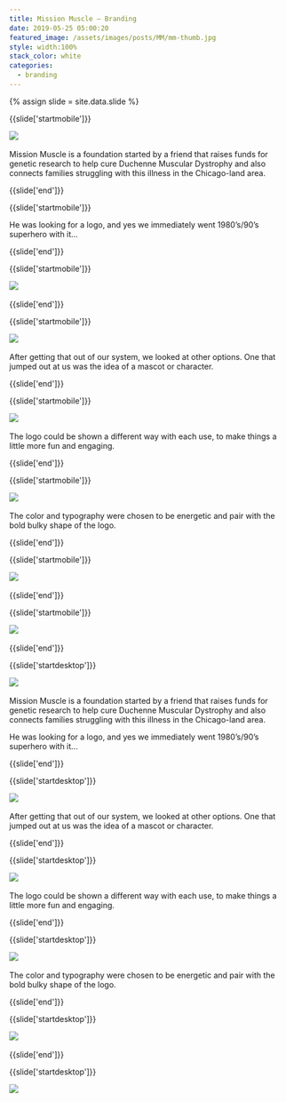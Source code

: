 ```yaml
---
title: Mission Muscle — Branding
date: 2019-05-25 05:00:20
featured_image: /assets/images/posts/MM/mm-thumb.jpg
style: width:100%
stack_color: white
categories:
  - branding
---
```

{% assign slide = site.data.slide %}


{{slide['startmobile']}}

<div><img class='full-height' src='/assets/images/posts/MM/mm-1-mobile.png' srcset='/assets/images/posts/MM/mm-1-mobile.png 375w, /assets/images/posts/MM/mm-1-mobile@2x.png 750w, /assets/images/posts/MM/mm-1-mobile@3x.png 1125w'></div>

<p class='bg'>Mission Muscle is a foundation started by a friend that raises funds for genetic research to help cure Duchenne Muscular Dystrophy and also connects families struggling with this illness in the Chicago-land area.</p>


{{slide['end']}}


{{slide['startmobile']}}

He was looking for a logo, and yes we immediately went 1980’s/90’s superhero with it…

{{slide['end']}}



{{slide['startmobile']}}

<div><img class='full-height' src='/assets/images/posts/MM/mm-2-mobile.png' srcset='/assets/images/posts/MM/mm-2-mobile.png 375w, /assets/images/posts/MM/mm-2-mobile@2x.png 750w, /assets/images/posts/MM/mm-2-mobile@3x.png 1125w'></div>

{{slide['end']}}



{{slide['startmobile']}}

<div><img class='full-height' src='/assets/images/posts/MM/mm-3-mobile.png' srcset='/assets/images/posts/MM/mm-3-mobile.png 375w, /assets/images/posts/MM/mm-3-mobile@2x.png 750w, /assets/images/posts/MM/mm-3-mobile@3x.png 1125w'></div>

<p class='bg-dark'>After getting that out of our system,  we looked at other options. One that jumped out at us was the idea of a mascot or character.</p>
{{slide['end']}}


{{slide['startmobile']}}

<div><img class='full-height' src='/assets/images/posts/MM/mm-4-mobile.png' srcset='/assets/images/posts/MM/mm-4-mobile.png 375w, /assets/images/posts/MM/mm-4-mobile@2x.png 750w, /assets/images/posts/MM/mm-4-mobile@3x.png 1125w'></div>

<p class='bg-dark'>The logo could be shown a different way with each use, to make things a little more fun and engaging.</p>

{{slide['end']}}


{{slide['startmobile']}}

<div><img class='full-height' src='/assets/images/posts/MM/mm-5-mobile.png' srcset='/assets/images/posts/MM/mm-5-mobile.png 375w, /assets/images/posts/MM/mm-5-mobile@2x.png 750w, /assets/images/posts/MM/mm-5-mobile@3x.png 1125w'></div>

<p class='bg-dark'>The color and typography were chosen to be energetic and pair with the bold bulky shape of the logo.</p>

{{slide['end']}}



{{slide['startmobile']}}

<div><img class='full-height' src='/assets/images/posts/MM/mm-6-mobile.png' srcset='/assets/images/posts/MM/mm-6-mobile.png 375w, /assets/images/posts/MM/mm-6-mobile@2x.png 750w, /assets/images/posts/MM/mm-6-mobile@3x.png 1125w'></div>

{{slide['end']}}



{{slide['startmobile']}}

<div><img class='full-height' src='/assets/images/posts/MM/mm-7-mobile.png' srcset='/assets/images/posts/MM/mm-7-mobile.png 375w, /assets/images/posts/MM/mm-7-mobile@2x.png 750w, /assets/images/posts/MM/mm-7-mobile@3x.png 1125w'></div>

{{slide['end']}}





{{slide['startdesktop']}}

<div><img class='full-width' src='/assets/images/posts/MM/mm-1@2x.png' srcset='/assets/images/posts/MM/mm-1.png 1024w, /assets/images/posts/MM/mm-1@2x.png 2048w, /assets/images/posts/MM/mm-1@3x.png 3072w'></div>

Mission Muscle is a foundation started by a friend that raises funds for genetic research to help cure Duchenne Muscular Dystrophy and also connects families struggling with this illness in the Chicago-land area.

He was looking for a logo, and yes we immediately went 1980’s/90’s superhero with it...

{{slide['end']}}



{{slide['startdesktop']}}

<div><img src='/assets/images/posts/MM/mm-2@2x.png' srcset='/assets/images/posts/MM/mm-2.png 794w, /assets/images/posts/MM/mm-2@2x.png 1588w, /assets/images/posts/MM/mm-2@3x.png 2382w'></div>

After getting that out of our system,  we looked at other options. One that jumped out at us was the idea of a mascot or character.

{{slide['end']}}



{{slide['startdesktop']}}

<div><img src='/assets/images/posts/MM/mm-3@2x.png' srcset='/assets/images/posts/MM/mm-3.png 794w, /assets/images/posts/MM/mm-3@2x.png 1588w, /assets/images/posts/MM/mm-3@3x.png 2382w'></div>

The logo could be shown a different way with each use, to make things a little more fun and engaging.

{{slide['end']}}



{{slide['startdesktop']}}

<div><img src='/assets/images/posts/MM/mm-4@2x.png' srcset='/assets/images/posts/MM/mm-4.png 794w, /assets/images/posts/MM/mm-4@2x.png 1588w, /assets/images/posts/MM/mm-4@3x.png 2382w'></div>

The color and typography were chosen to be energetic and pair with the bold bulky shape of the logo.

{{slide['end']}}




{{slide['startdesktop']}}

<div><img src='/assets/images/posts/MM/mm-5@2x.png' srcset='/assets/images/posts/MM/mm-5.png 794w, /assets/images/posts/MM/mm-5@2x.png 1588w, /assets/images/posts/MM/mm-5@3x.png 2382w'></div>

{{slide['end']}}



{{slide['startdesktop']}}

<div class='row'>

<div><img src='/assets/images/posts/MM/mm-6@2x.png' srcset='/assets/images/posts/MM/mm-6.png 314w, /assets/images/posts/MM/mm-6@2x.png 628w, /assets/images/posts/MM/mm-6@3x.png 942w'></div><!--

--><div><img src='/assets/images/posts/MM/mm-7@2x.png' srcset='/assets/images/posts/MM/mm-7.png 474w, /assets/images/posts/MM/mm-7@2x.png 948w, /assets/images/posts/MM/mm-7@3x.png 1422w'></div>

</div>


{{slide['end']}}
